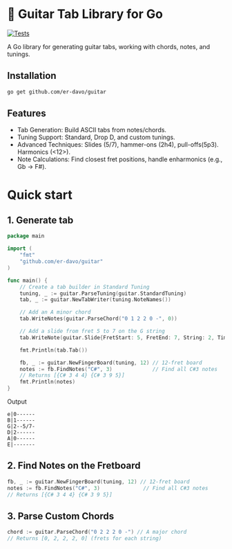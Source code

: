 # 🎸 Guitar Tab Library for Go
[![Tests](https://github.com/er-davo/guitar/actions/workflows/go.yaml/badge.svg)](https://github.com/er-davo/guitar/actions/workflows/go.yaml)

A Go library for generating guitar tabs, working with chords, notes, and tunings.

## Installation
```bash
go get github.com/er-davo/guitar
```
## Features
- Tab Generation: Build ASCII tabs from notes/chords.
- Tuning Support: Standard, Drop D, and custom tunings.
- Advanced Techniques: Slides (5/7), hammer-ons (2h4), pull-offs(5p3). Harmonics (<12>).
- Note Calculations: Find closest fret positions, handle enharmonics (e.g., Gb → F#).

# Quick start
## 1. Generate tab
```go
package main

import (
	"fmt"
	"github.com/er-davo/guitar"
)

func main() {
	// Create a tab builder in Standard Tuning
	tuning, _ := guitar.ParseTuning(guitar.StandardTuning)
	tab, _ := guitar.NewTabWriter(tuning.NoteNames())

	// Add an A minor chord
	tab.WriteNotes(guitar.ParseChord("0 1 2 2 0 -", 0))

	// Add a slide from fret 5 to 7 on the G string
	tab.WriteNote(guitar.Slide{FretStart: 5, FretEnd: 7, String: 2, Time: 0.5})

	fmt.Println(tab.Tab())

	fb, _ := guitar.NewFingerBoard(tuning, 12) // 12-fret board
	notes := fb.FindNotes("C#", 3)             // Find all C#3 notes
	// Returns [{C# 3 4 4} {C# 3 9 5}]
	fmt.Println(notes)
}
```
Output
```
e|0------
B|1------
G|2--5/7-
D|2------
A|0------
E|-------
```
## 2. Find Notes on the Fretboard
```go
fb, _ := guitar.NewFingerBoard(tuning, 12) // 12-fret board
notes := fb.FindNotes("C#", 3)              // Find all C#3 notes
// Returns [{C# 3 4 4} {C# 3 9 5}]
```
## 3. Parse Custom Chords
```go
chord := guitar.ParseChord("0 2 2 2 0 -") // A major chord
// Returns [0, 2, 2, 2, 0] (frets for each string)
```